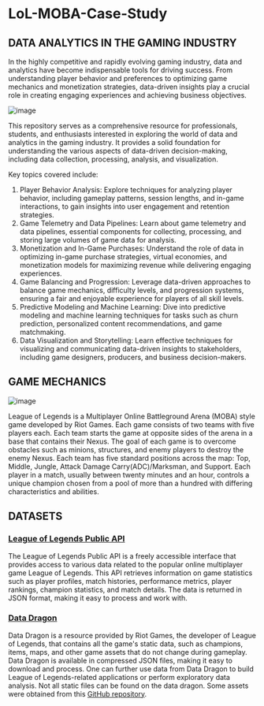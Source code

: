 # LoL-MOBA-Case-Study

## DATA ANALYTICS IN THE GAMING INDUSTRY

In the highly competitive and rapidly evolving gaming industry, data and analytics have become indispensable tools for driving success. From understanding player behavior and preferences to optimizing game mechanics and monetization strategies, data-driven insights play a crucial role in creating engaging experiences and achieving business objectives.

![image](https://github.com/ASRA8696/LoL-MOBA-Case-Study/assets/79316741/9a0bb92b-111a-4751-80d2-c63b39cc5385)


This repository serves as a comprehensive resource for professionals, students, and enthusiasts interested in exploring the world of data and analytics in the gaming industry. It provides a solid foundation for understanding the various aspects of data-driven decision-making, including data collection, processing, analysis, and visualization.

Key topics covered include:

1. Player Behavior Analysis: Explore techniques for analyzing player behavior, including gameplay patterns, session lengths, and in-game interactions, to gain insights into user engagement and retention strategies.
2. Game Telemetry and Data Pipelines: Learn about game telemetry and data pipelines, essential components for collecting, processing, and storing large volumes of game data for analysis.
3. Monetization and In-Game Purchases: Understand the role of data in optimizing in-game purchase strategies, virtual economies, and monetization models for maximizing revenue while delivering engaging experiences.
4. Game Balancing and Progression: Leverage data-driven approaches to balance game mechanics, difficulty levels, and progression systems, ensuring a fair and enjoyable experience for players of all skill levels.
5. Predictive Modeling and Machine Learning: Dive into predictive modeling and machine learning techniques for tasks such as churn prediction, personalized content recommendations, and game matchmaking.
6. Data Visualization and Storytelling: Learn effective techniques for visualizing and communicating data-driven insights to stakeholders, including game designers, producers, and business decision-makers.

## GAME MECHANICS

![image](https://github.com/ASRA8696/LoL-MOBA-Case-Study/assets/79316741/fe0351cd-0ff5-403b-b857-6d02eb0b620f)

League of Legends is a Multiplayer Online Battleground Arena (MOBA) style game developed by Riot Games. Each game consists of two teams with five players each. Each team starts the game at opposite sides of the arena in a base that contains their Nexus. The goal of each game is to overcome obstacles such as minions, structures, and enemy players to destroy the enemy Nexus. Each team has five standard positions across the map: Top, Middle, Jungle, Attack Damage Carry(ADC)/Marksman, and Support. Each player in a match, usually between twenty minutes and an hour, controls a unique champion chosen from a pool of more than a hundred with differing characteristics and abilities. 

## DATASETS

### [League of Legends Public API](https://developer.riotgames.com/apis)

The League of Legends Public API is a freely accessible interface that provides access to various data related to the popular online multiplayer game League of Legends. This API retrieves information on game statistics such as player profiles, match histories, performance metrics, player rankings, champion statistics, and match details. The data is returned in JSON format, making it easy to process and work with. 

### [Data Dragon](https://developer.riotgames.com/docs/lol)

Data Dragon is a resource provided by Riot Games, the developer of League of Legends, that contains all the game's static data, such as champions, items, maps, and other game assets that do not change during gameplay. Data Dragon is available in compressed JSON files, making it easy to download and process. One can further use data from Data Dragon to build League of Legends-related applications or perform exploratory data analysis. Not all static files can be found on the data dragon. Some assets were obtained from this [GitHub repository](https://github.com/InFinity54/LoL_DDragon).


